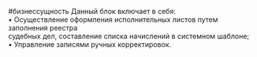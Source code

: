 #бизнессущность 
Данный блок включает в себя:  
• Осуществление оформления исполнительных листов путем заполнения реестра  
судебных дел, составление списка начислений в системном шаблоне;  
• Управление записями ручных корректировок.